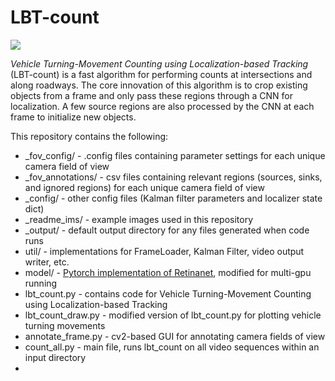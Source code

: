 # LBT-count
![](_readme_ims/cam_2.png)


*Vehicle Turning-Movement Counting using Localization-based Tracking* (LBT-count) is a fast algorithm for performing counts at intersections and along roadways. The core innovation of this algorithm is to crop existing objects from a frame and only pass these regions through a CNN for localization. A few source regions are also processed by the CNN at each frame to initialize new objects. 

This repository contains the following:
- _fov_config/ - .config files containing parameter settings for each unique camera field of view
- _fov_annotations/ - csv files containing relevant regions (sources, sinks, and ignored regions) for each unique camera field of view
- _config/ - other config files (Kalman filter parameters and localizer state dict)
- _readme_ims/ - example images used in this repository
- _output/ - default output directory for any files generated when code runs
- util/ - implementations for FrameLoader, Kalman Filter, video output writer, etc.
- model/ - [Pytorch implementation of Retinanet](https://github.com/yhenon/pytorch-retinanet), modified for multi-gpu running
- lbt_count.py - contains code for Vehicle Turning-Movement Counting using Localization-based Tracking
- lbt_count_draw.py - modified version of lbt_count.py for plotting vehicle turning movements
- annotate_frame.py - cv2-based GUI for annotating camera fields of view
- count_all.py - main file, runs lbt_count on all video sequences within an input directory
- 

